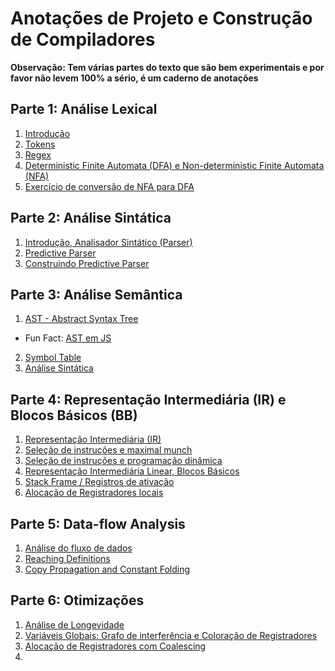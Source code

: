 # Anotações de Projeto e Construção de Compiladores

**Observação: Tem várias partes do texto que são bem experimentais e por favor não levem 100% a sério, é um caderno de anotações**

## Parte 1: Análise Lexical

  1. [Introdução](https://github.com/NatSatie/StudyNotes/blob/main/compilers/part_1/Intro.md)
  2. [Tokens](https://github.com/NatSatie/StudyNotes/blob/main/compilers/part_1/part1.md)
  3. [Regex](https://github.com/NatSatie/StudyNotes/blob/main/compilers/part_1/part2.md)
  4. [Deterministic Finite Automata (DFA) e Non-deterministic Finite Automata (NFA)](https://github.com/NatSatie/StudyNotes/blob/main/compilers/part_1/part3.md)
  5. [Exercício de conversão de NFA para DFA](https://github.com/NatSatie/StudyNotes/blob/main/compilers/part_1/part4.md)

## Parte 2: Análise Sintática

  1. [Introdução, Analisador Sintático (Parser)](https://github.com/NatSatie/StudyNotes/blob/main/compilers/part_2/part1.md)
  2. [Predictive Parser](https://github.com/NatSatie/StudyNotes/blob/main/compilers/part_2/part2.md)
  3. [Construindo Predictive Parser](https://github.com/NatSatie/StudyNotes/blob/main/compilers/part_2/part3.md)

## Parte 3: Análise Semântica

  1. [AST - Abstract Syntax Tree](https://github.com/NatSatie/StudyNotes/blob/main/compilers/part_3/part1.md)

 - Fun Fact: [AST em JS](https://github.com/NatSatie/StudyNotes/blob/main/compilers/part_3/funFact.md)

  2. [Symbol Table](https://github.com/NatSatie/StudyNotes/blob/main/compilers/part_3/part2.md)
  3. [Análise Sintática](https://github.com/NatSatie/StudyNotes/blob/main/compilers/part_3/part3.md)

## Parte 4: Representação Intermediária (IR) e Blocos Básicos (BB)

  1. [Representação Intermediária (IR)](https://github.com/NatSatie/StudyNotes/blob/main/compilers/part_4/part1.md)
  2. [Seleção de instruções e maximal munch](https://github.com/NatSatie/StudyNotes/blob/main/compilers/part_4/part2.md)
  3. [Seleção de instruções e programação dinâmica](https://github.com/NatSatie/StudyNotes/blob/main/compilers/part_4/part3.md)
  4. [Representação Intermediária Linear, Blocos Básicos](https://github.com/NatSatie/StudyNotes/blob/main/compilers/part_4/part4.md)
  5. [Stack Frame / Registros de ativação](https://github.com/NatSatie/StudyNotes/blob/main/compilers/part_4/part5.md)
  6. [Alocação de Registradores locais](https://github.com/NatSatie/StudyNotes/blob/main/compilers/part_4/part6.md)

## Parte 5: Data-flow Analysis

1. [Análise do fluxo de dados](https://github.com/NatSatie/StudyNotes/blob/main/compilers/part_5/part1.md)
2. [Reaching Definitions](https://github.com/NatSatie/StudyNotes/blob/main/compilers/part_5/part2.md)
4. [Copy Propagation and Constant Folding](https://github.com/NatSatie/StudyNotes/blob/main/compilers/part_5/part4.md)

## Parte 6: Otimizações

1. [Análise de Longevidade](https://github.com/NatSatie/StudyNotes/blob/main/compilers/part_6/part1.md)
3. [Variáveis Globais: Grafo de interferência e Coloração de Registradores](https://github.com/NatSatie/StudyNotes/blob/main/compilers/part_6/part2.md)
3. [Alocação de Registradores com Coalescing](https://github.com/NatSatie/StudyNotes/blob/main/compilers/part_6/part3.md)
4. [](https://github.com/NatSatie/StudyNotes/blob/main/compilers/part_6/part4.md)

